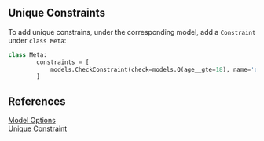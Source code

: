 ## Unique Constraints
To add unique constrains, under the corresponding model, add a `Constraint` under `class Meta`:
```python
class Meta:
        constraints = [
            models.CheckConstraint(check=models.Q(age__gte=18), name='age_gte_18'),
        ]
```

## References
[Model Options](https://docs.djangoproject.com/en/3.0/ref/models/options/#django.db.models.Options.constraints)  
[Unique Constraint](https://docs.djangoproject.com/en/3.0/ref/models/constraints/#django.db.models.UniqueConstraint)  